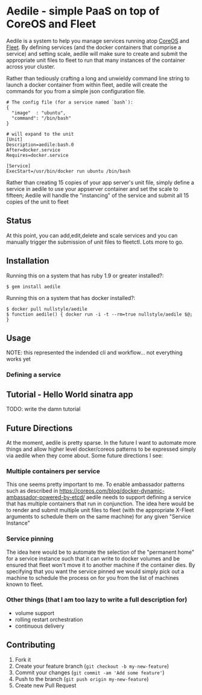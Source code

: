 # Aedile - simple PaaS on top of CoreOS and Fleet

Aedile is a system to help you manage services running atop [CoreOS](https://coreos.com/) and [Fleet](https://github.com/coreos/fleet).  By defining services (and the docker containers that comprise a service) and setting scale, aedile will make sure to create and submit the appropriate unit files to fleet to run that many instances of the container across your cluster.

Rather than tediously crafting a long and unwieldy command line string to launch a docker container from within fleet, aedile will create the commands for you from a simple json configuration file.

```
# The config file (for a service named `bash`):
{
  "image"  : "ubuntu",
  "command": "/bin/bash"
}

# will expand to the unit
[Unit]
Description=aedile:bash.0
After=docker.service
Requires=docker.service

[Service]
ExecStart=/usr/bin/docker run ubuntu /bin/bash
```

Rather than creating 15 copies of your app server's unit file, simply define a service in aedile to use your appserver container and set the scale to fifteen; Aedile will handle the "instancing" of the service and submit all 15 copies of the unit to fleet

## Status

At this point, you can add,edit,delete and scale services and you can manually trigger the submission of unit files to fleetctl.  Lots more to go.

## Installation

Running this on a system that has ruby 1.9 or greater installed?:

    $ gem install aedile

Running this on a system that has docker installed?:

    $ docker pull nullstyle/aedile
    $ function aedile() { docker run -i -t --rm=true nullstyle/aedile $@; }

## Usage

NOTE: this represented the indended cli and workflow... not everything works yet

### Defining a service




## Tutorial - Hello World sinatra app

TODO: write the damn tutorial

## Future Directions

At the moment, aedile is pretty sparse.  In the future I want to automate more things 
and allow higher level docker/coreos patterns to be expressed simply via aedile when they come 
about.  Some future directions I see:

### Multiple containers per service

This one seems pretty important to me.  To enable ambassador patterns such as described in https://coreos.com/blog/docker-dynamic-ambassador-powered-by-etcd/ aedile needs to support defining a service that has multiple containers that run in conjunction.  The idea here would be to render and submit multiple unit files to fleet (with the appropriate X-Fleet arguments to schedule them on the same machine) for any given "Service Instance"

### Service pinning

The idea here would be to automate the selection of the "permanent home" for a service instance such that it can write to docker volumes and be ensured that fleet won't move it to another machine if the container dies.  By specifying that you want the service pinned we would simply pick out a machine to schedule the process on for you from the list of machines known to fleet.

### Other things (that I am too lazy to write a full description for)

- volume support
- rolling restart orchestration
- continuous delivery

## Contributing

1. Fork it
2. Create your feature branch (`git checkout -b my-new-feature`)
3. Commit your changes (`git commit -am 'Add some feature'`)
4. Push to the branch (`git push origin my-new-feature`)
5. Create new Pull Request
